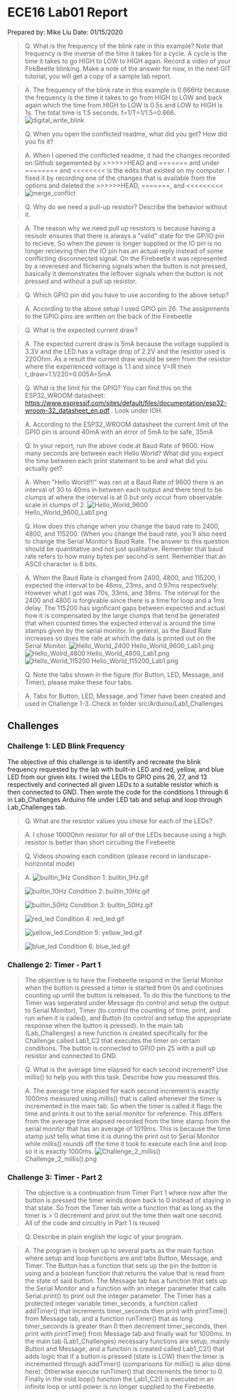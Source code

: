 # ECE16 Lab01 Report
Prepared by: Mike Liu
Date: 01/15/2020

>Q. What is the frequency of the blink rate in this example? Note that frequency is the inverse of the time it takes for a cycle. A cycle is the time it takes to go HIGH to LOW to HIGH again. Record a video of your FireBeetle blinking.  Make a note of the answer for now, in the next GIT tutorial, you will get a copy of a sample lab report.

>A. The frequency of the blink rate in this example is 0.666Hz because the frequency is the time it takes to go from HIGH to LOW and back again which the time from HIGH to LOW is 0.5s and LOW to HIGH is 1s. The total time is 1.5 seconds. f=1/T=1/1.5=0.666.
>![digital_write_blink](fig/LAB1_GIFS/digital_write_blink.gif)

>Q. When you open the conflicted readme, what did you get? How did you fix it?

>A.  When I opened the conflicted readme, it had the changes recorded on Github segemented by >>>>>>HEAD and ======= and under ======== and <<<<<<<< is the edits that existed on my computer. I fixed it by recording one of the changes that is available from the options and deleted the >>>>>>HEAD, =======, and <<<<<<<<<
>![merge_conflict](fig/LAB1_IMAGES/merge_conflict.png)

>Q. Why do we need a pull-up resistor? Describe the behavior without it.

>A. The reason why we need pull up resistors is because having a resisotr ensures that there is always a "valid" state for the GP/IO pin to recieve. So when the power is longer supplied or the IO pin is no longer recieving then the IO pin has an actual reply instead of some conflicting disconnected signal. On the Firebeetle it was represented by a reveresed and flickering signals when the button is not pressed, basically it demonstrates the leftover signals when the button is not pressed and without a pull up resistor.

>Q. Which GPIO pin did you have to use according to the above setup?

>A. According to the above setup I used GPIO pin 26. The assignments to the GPIO pins are written on the back of the Firebeetle

>Q. What is the expected current draw? 
 
 >A. The expected current draw is 5mA because the voltage supplied is 3.3V and the LED has a voltage drop of 2.2V and the resistor used is 220Ohm. As a result the current draw would be seen from the resistor where the experienced voltage is 1.1 and since V=IR then I_draw=1.1/220=0.005A=5mA
 
 >Q. What is the limit for the GPIO? You can find this on the ESP32_WROOM datasheet: https://www.espressif.com/sites/default/files/documentation/esp32-wroom-32_datasheet_en.pdf . Look under IOH.
 
 >A. According to the ESP32_WROOM datasheet the current limit of the GPIO pin is around 40mA with an error of 5mA to be safe, 35mA
 
 >Q. In your report, run the above code at Baud Rate of 9600. How many seconds are between each Hello World? What did you expect the time between each print statement to be and what did you actually get? 
 
 >A. When "Hello World!!!" was ran at a Baud Rate of 9600 there is an interval of 30 to 40ms in between each output and there tend to be clumps at where the interval is at 0 but only occur from observable scale in clumps of 2.
 >![Hello_World_9600](fig/LAB1_IMAGES/Hello_World_9600_Lab1.png)
 >Hello_World_9600_Lab1.png
 
 >Q. How does this change when you change the baud rate to 2400, 4800, and 115200. (When you change the baud rate, you’ll also need to change the Serial Monitor’s Baud Rate. The answer to this question should be quantitative and not just qualitative.  Remember that baud rate refers to how many bytes per second is sent. Remember that an ASCII character is 8 bits. 
 
 >A. When the Baud Rate is changed from 2400, 4800, and 115200, I expected the interval to be 46ms, 23ms, and 0.97ms respectively. However what I got was 70s, 33ms, and 38ms. The interval for the 2400 and 4800 is forgivable since there is a time for loop and a 1ms delay. The 115200 has signficant gaps between expected and actual how it is compensated by the large clumps that tend be generated that when counted times the expected interval is around the time stamps given by the serial monitor. In general, as the Baud Rate increases so does the rate at which the data is printed out on the Serial Monitor.
 >![Hello_World_2400](fig/LAB1_IMAGES/Hello_World_2400_Lab1.png)
 >Hello_World_9600_Lab1.png
 >![Hello_Wolrd_4800](fig/LAB1_IMAGES/Hello_World_4800_Lab1.png)
 >Hello_World_4800_Lab1.png
 >![Hello_World_115200](fig/LAB1_IMAGES/Hello_World_115200_Lab1.png)
 >Hello_World_115200_Lab1.png
 
 >Q. Note the tabs shown in the figure (for Button, LED, Message, and Timer), please make these four tabs.
 
 >A. Tabs for Button, LED, Message, and Timer have been created and used in Challenge 1-3. Check in folder src/Arduino/Lab1_Challenges
 
 ## Challenges
 
 ### Challenge 1: LED Blink Frequency
 The objective of this challenge is to identify and recreate the blink frequency requested by the lab with built-in LED and red, yellow, and blue LED from our given kits. I wired the LEDs to GPIO pins 26, 27, and 13 respectively and connected all given LEDs to a suitable resistor which is then connected to GND. Then wrote the code for the conditions 1 through 6 in Lab_Challenges Arduino file under LED tab and setup and loop through Lab_Challenges tab.
 
>Q. What are the resistor values you chose for each of the LEDs?

>A. I chose 1000Ohm resistor for all of the LEDs because using a high resistor is better than short circuiting the Firebeetle

>Q. Videos showing each condition (please record in landscape-horizontal mode)

>A.
>![builtin_1Hz](fig/LAB1_GIFS/builtin_1Hz.gif)
>Condition 1: builtin_1Hz.gif
>
>![builtin_10Hz](fig/LAB1_GIFS/builtin_10Hz.gif)
>Condition 2: builtin_10Hz.gif
>
>![builtin_50Hz](fig/LAB1_GIFS/builtin_50Hz.gif)
>Condition 3: builtin_50Hz.gif
>
>![red_led](fig/LAB1_GIFS/red_led.gif)
>Condition 4: red_led.gif
>
>![yellow_led](fig/LAB1_GIFS/yellow_led.gif)
>Condition 5: yellow_led.gif
>
>![blue_led](fig/LAB1_GIFS/blue_led.gif)
>Condition 6: blue_led.gif

### Challenge 2: Timer - Part 1
>The objective is to have the Firebeetle respond in the Serial Monitor when the button is pressed a timer is started from 0s and continues counting up until the button is released. To do this the functions to the Timer was seperated under Message (to control and setup the output to Serial Monitor), Timer (to control the counting of time, print, and run when it is called), and Button (to control and setup the appropriate response when the button is pressed). In the main tab (Lab_Challenges) a new function is created specifically for the Challenge called Lab1_C2 that executes the timer on certain conditions. The button is connected to GPIO pin 25 with a pull up resistor and connected to GND.

>Q. What is the average time elapsed for each second increment? Use millis() to help you with this task. Describe how you measured this.  

>A. The average time elapsed for each second increment is exactly 1000ms measured using millis() that is called whenever the timer is incremented in the main tab. So when the timer is called it flags the time and prints it out to the serial monitor for reference. This differs from the average time elapsed recorded from the time stamp from the serial monitor that has an average of 1019ms. This is because the time stamp just tells what time it is during the print out to Serial Monitor while millis() rounds off the time it took to execute each line and loop so it is exactly 1000ms.
>![Challenge_2_millis()](fig/LAB1_IMAGES/Challenge_2_millis().png)
>Challenge_2_millis().png

### Challenge 3: Timer - Part 2
>The objective is a continuation from Timer Part 1 where now after the button is pressed the timer winds down back to 0 instead of staying in that state. So from the Timer tab write a function that as long as the timer is > 0 decrement and print out the time then wait one second. All of the code and circuitry in Part 1 is reused

>Q. Describe in plain english the logic of your program. 

>A. The program is broken up to several parts as the main fuction where setup and loop functions are and tabs Button, Message, and Timer. The Button has a function that sets up the pin the button is using and a boolean function that returns the value that is read from the state of said button. The Message tab has a function that sets up the Serial Monitor and a function with an integer parameter that calls Serial.print() to print out the integer parameter. The Timer has a protected integer variable timer_seconds, a function called addTimer() that increments timer_seconds then print with printTime() from Message tab, and a function runTimer() that as long timer_seconds is greater than 0 then decrement timer_seconds, then print with printTime() from Message tab and finally wait for 1000ms. In the main tab (Lab1_Challenges) necessary functions are setup, mainly Button and Message, and a function is created called Lab1_C2() that adds logic that if a button is pressed (state is LOW) then the timer is incremented through addTimer() (comparisons for millis() is also done here). Otherwise execute runTimer() that decrements the timer to 0. Finally in the void loop() function the Lab1_C2() is executed in an infinite loop or until power is no longer supplied to the Firebeetle.
